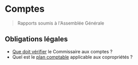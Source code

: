 # Comptes

> Rapports soumis à l'Assemblée Générale

## Obligations légales

* [Que doit vérifier](README.md) le Commissaire aux comptes ?
* Quel est le [plan comptable](http://brab80.webs.com/AR_20120712.pdf) applicable aux copropriétés ?

